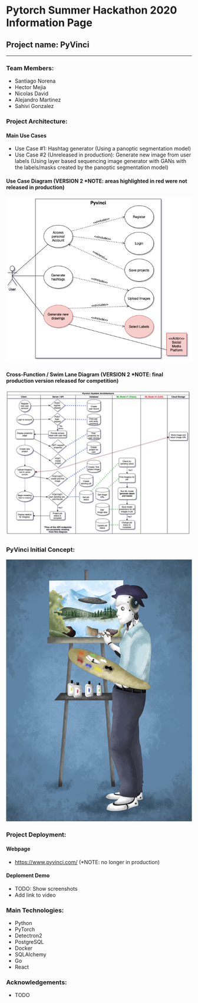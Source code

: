 # Pytorch Summer Hackathon 2020 Information Page

## Project name: PyVinci
---------------------------------------------------------------------------------------

### Team Members:
- Santiago Norena
- Hector Mejia
- Nicolas David
- Alejandro Martinez
- Sahivi Gonzalez

### Project Architecture:

#### Main Use Cases
- Use Case #1: Hashtag generator (Using a panoptic segmentation model)
- Use Case #2 (Unreleased in production): Generate new image from user labels (Using layer based sequencing image generator with GANs with the labels/masks created by the panoptic segmentation model)

#### Use Case Diagram (VERSION 2 *NOTE: areas highlighted in red were not released in production)

![use case diagram](architecture/UML-Diagrams/version-2/UseCaseDiagram-PytorchHackaton.png)

#### Cross-Function / Swim Lane Diagram (VERSION 2 *NOTE: final production version released for competition)

![cross-function / swim lane diagram](architecture/UML-Diagrams/version-2/Cross-funtional_SwimlaneDiagram-PyTorchHackathon.png)

### PyVinci Initial Concept:

![PyVinci Initial(use case #2)](client/pyvinci_final.png)

### Project Deployment:

#### Webpage
- https://www.pyvinci.com/ (*NOTE: no longer in production)

#### Deploment Demo
- TODO: Show screenshots
- Add link to video

### Main Technologies:
- Python
- PyTorch
- Detectron2
- PostgreSQL
- Docker
- SQLAlchemy
- Go
- React

### Acknowledgements:
- TODO
